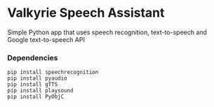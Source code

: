 # Valkyrie Speech Assistant

Simple Python app that uses speech recognition, text-to-speech and Google text-to-speech API

### Dependencies

```
pip install speechrecognition
pip install pyaudio
pip install gTTS
pip install playsound
pip install PyObjC
```

